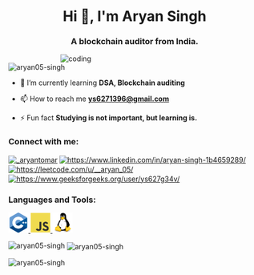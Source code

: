 <h1 align="center">Hi 👋, I'm Aryan Singh</h1>
<h3 align="center">A blockchain auditor from India.</h3>

<img align = "right" alt = "coding" width = "400" src = "https://user-images.githubusercontent.com/74038190/212749171-b84692a8-2b04-4e3b-93ca-ac14705da224.gif">

<p align="left"> <img src="https://komarev.com/ghpvc/?username=aryan05-singh&label=Profile%20views&color=0e75b6&style=flat" alt="aryan05-singh" /> </p>

- 🌱 I’m currently learning **DSA, Blockchain auditing**

- 📫 How to reach me **ys6271396@gmail.com**

- ⚡ Fun fact **Studying is not important, but learning is.**

<h3 align="left">Connect with me:</h3>
<p align="left">
<a href="https://twitter.com/_aryantomar" target="blank"><img align="center" src="https://raw.githubusercontent.com/rahuldkjain/github-profile-readme-generator/master/src/images/icons/Social/twitter.svg" alt="_aryantomar" height="30" width="40" /></a>
<a href="https://linkedin.com/in/https://www.linkedin.com/in/aryan-singh-1b4659289/" target="blank"><img align="center" src="https://raw.githubusercontent.com/rahuldkjain/github-profile-readme-generator/master/src/images/icons/Social/linked-in-alt.svg" alt="https://www.linkedin.com/in/aryan-singh-1b4659289/" height="30" width="40" /></a>
<a href="https://www.leetcode.com/https://leetcode.com/u/__aryan_05/" target="blank"><img align="center" src="https://raw.githubusercontent.com/rahuldkjain/github-profile-readme-generator/master/src/images/icons/Social/leet-code.svg" alt="https://leetcode.com/u/__aryan_05/" height="30" width="40" /></a>
<a href="https://auth.geeksforgeeks.org/user/https://www.geeksforgeeks.org/user/ys627g34v/" target="blank"><img align="center" src="https://raw.githubusercontent.com/rahuldkjain/github-profile-readme-generator/master/src/images/icons/Social/geeks-for-geeks.svg" alt="https://www.geeksforgeeks.org/user/ys627g34v/" height="30" width="40" /></a>
</p>

<h3 align="left">Languages and Tools:</h3>
<p align="left"> <a href="https://www.w3schools.com/cpp/" target="_blank" rel="noreferrer"> <img src="https://raw.githubusercontent.com/devicons/devicon/master/icons/cplusplus/cplusplus-original.svg" alt="cplusplus" width="40" height="40"/> </a> <a href="https://developer.mozilla.org/en-US/docs/Web/JavaScript" target="_blank" rel="noreferrer"> <img src="https://raw.githubusercontent.com/devicons/devicon/master/icons/javascript/javascript-original.svg" alt="javascript" width="40" height="40"/> </a> <a href="https://www.linux.org/" target="_blank" rel="noreferrer"> <img src="https://raw.githubusercontent.com/devicons/devicon/master/icons/linux/linux-original.svg" alt="linux" width="40" height="40"/> </a> </p>

<p><img align="left" src="https://github-readme-stats.vercel.app/api/top-langs?username=aryan05-singh&show_icons=true&locale=en&layout=compact" alt="aryan05-singh" /></p>

<p>&nbsp;<img align="center" src="https://github-readme-stats.vercel.app/api?username=aryan05-singh&show_icons=true&locale=en" alt="aryan05-singh" /></p>

<p><img align="center" src="https://github-readme-streak-stats.herokuapp.com/?user=aryan05-singh&" alt="aryan05-singh" /></p>

